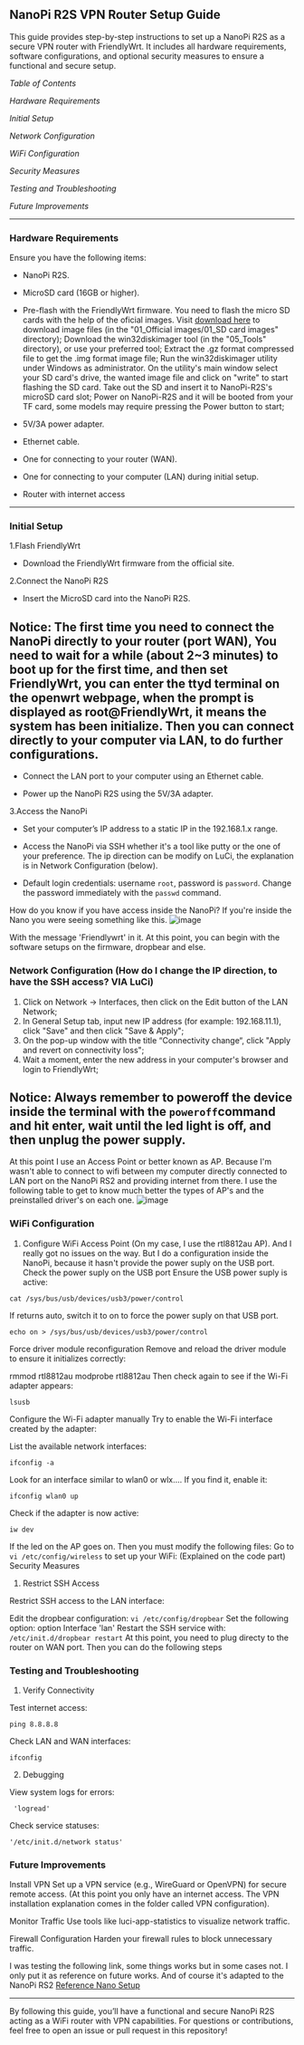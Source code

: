 ## NanoPi R2S VPN Router Setup Guide

This guide provides step-by-step instructions to set up a NanoPi R2S as a secure VPN router with FriendlyWrt. It includes all hardware requirements, software configurations, and optional security measures to ensure a functional and secure setup.

_Table of Contents_

_Hardware Requirements_

_Initial Setup_

_Network Configuration_

_WiFi Configuration_

_Security Measures_

_Testing and Troubleshooting_

_Future Improvements_

***

### Hardware Requirements

Ensure you have the following items:

* NanoPi R2S.

* MicroSD card (16GB or higher).

* Pre-flash with the FriendlyWrt firmware. You need to flash the micro SD cards with the help of the oficial images. 
    Visit [download here](https://download.friendlyelec.com/NanoPiR2S) to download image files (in the "01_Official images/01_SD card images" directory);
    Download the win32diskimager tool (in the "05_Tools" directory), or use your preferred tool;
    Extract the .gz format compressed file to get the .img format image file;
    Run the win32diskimager utility under Windows as administrator. On the utility's main window select your SD card's drive, the wanted image file and click on "write" to start flashing the SD card.
    Take out the SD and insert it to NanoPi-R2S's microSD card slot;
    Power on NanoPi-R2S and it will be booted from your TF card, some models may require pressing the Power button to start; 

* 5V/3A power adapter.

* Ethernet cable.

* One for connecting to your router (WAN).

* One for connecting to your computer (LAN) during initial setup.

* Router with internet access

***

### Initial Setup

1.Flash FriendlyWrt

 *  Download the FriendlyWrt firmware from the official site.

2.Connect the NanoPi R2S

  *  Insert the MicroSD card into the NanoPi R2S.
  
  ## Notice: The first time you need to connect the NanoPi directly to your router (port WAN), You need to wait for a while (about 2~3 minutes) to boot up for the first time, and then set FriendlyWrt, you can enter the ttyd terminal on the openwrt webpage, when the prompt is displayed as root@FriendlyWrt, it means the system has been initialize. Then you can connect directly to your computer via LAN, to do further configurations. 

  *  Connect the LAN port to your computer using an Ethernet cable.

  *  Power up the NanoPi R2S using the 5V/3A adapter.

3.Access the NanoPi

  *  Set your computer’s IP address to a static IP in the 192.168.1.x range.

  *  Access the NanoPi via SSH whether it's a tool like putty or the one of your preference. The ip direction can be modify on LuCi, the explanation is in Network Configuration (below).

  * Default login credentials: username `root`, password is  `password`. Change the password immediately with the `passwd` command.
  


How do you know if you have access inside the NanoPi?
If you're inside the Nano you were seeing something like this.
![image](https://github.com/user-attachments/assets/559c275a-19c5-45fc-bfdb-10f1599d3208)

With the message 'Friendlywrt' in it. At this point, you can begin with the software setups on the firmware, dropbear and else.

### Network Configuration (How do I change the IP direction, to have the SSH access? VIA LuCi)
1) Click on Network → Interfaces, then click on the Edit button of the LAN Network;
2) In General Setup tab, input new IP address (for example: 192.168.11.1), click "Save" and then click "Save & Apply";
3) On the pop-up window with the title “Connectivity change“, click "Apply and revert on connectivity loss";
4) Wait a moment, enter the new address in your computer's browser and login to FriendlyWrt;

## Notice: Always remember to poweroff the device inside the terminal with the `poweroff`command and hit enter, wait until the led light is off, and then unplug the power supply.

At this point I use an Access Point or better known as AP. Because I'm wasn't able to connect to wifi between my computer directly connected to LAN port on the NanoPi RS2 and providing internet from there. I use the following table to get to know much better the types of AP's and the preinstalled driver's on each one.
![image](https://github.com/user-attachments/assets/b4703065-d71d-43a4-9d3f-f2d93afbe603)

### WiFi Configuration

1. Configure WiFi Access Point (On my case, I use the rtl8812au AP). And I really got no issues on the way. But I do a configuration inside the NanoPi, because it hasn't provide the power suply on the USB port. 
Check the power suply on the USB port
Ensure the USB power suply is active:

`cat /sys/bus/usb/devices/usb3/power/control`

If returns auto, switch it to on to force the power suply on that USB port. 

`echo on > /sys/bus/usb/devices/usb3/power/control`

Force driver module reconfiguration
Remove and reload the driver module to ensure it initializes correctly:

rmmod rtl8812au
modprobe rtl8812au
Then check again to see if the Wi-Fi adapter appears: 

`lsusb`

Configure the Wi-Fi adapter manually
Try to enable the Wi-Fi interface created by the adapter:

List the available network interfaces:

`ifconfig -a`

Look for an interface similar to wlan0 or wlx.... If you find it, enable it:

`ifconfig wlan0 up`

Check if the adapter is now active:

`iw dev`

If the led on the AP goes on. Then you must modify the following files:
Go to `vi /etc/config/wireless` to set up your WiFi: (Explained on the code part)
Security Measures

1. Restrict SSH Access

Restrict SSH access to the LAN interface:

Edit the dropbear configuration:
`vi /etc/config/dropbear`
Set the following option:
option Interface 'lan'
Restart the SSH service with:
`/etc/init.d/dropbear restart`
At this point, you need to plug directy to the router on WAN port. Then you can do the following steps

### Testing and Troubleshooting

1. Verify Connectivity

Test internet access:

 `ping 8.8.8.8`

Check LAN and WAN interfaces:

  `ifconfig`

2. Debugging

View system logs for errors:

 ` 'logread'`

Check service statuses:

  `'/etc/init.d/network status'`

### Future Improvements

Install VPN Set up a VPN service (e.g., WireGuard or OpenVPN) for secure remote access. (At this point you only have an internet access. The VPN installation explanation comes in the folder called VPN configuration).

Monitor Traffic Use tools like luci-app-statistics to visualize network traffic.

Firewall Configuration Harden your firewall rules to block unnecessary traffic.


I was testing the following link, some things works but in some cases not. I only put it as reference on future works. And of course it's adapted to the NanoPi RS2 [Reference Nano Setup](https://wiki.friendlyelec.com/wiki/index.php/NanoPi_R2S)

***

By following this guide, you’ll have a functional and secure NanoPi R2S acting as a WiFi router with VPN capabilities. For questions or contributions, feel free to open an issue or pull request in this repository!


